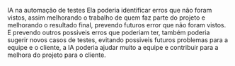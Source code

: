 IA na automação de testes
Ela poderia identificar erros que não foram vistos, assim melhorando  o trabalho de quem faz parte do projeto e melhorando o resultado final, prevendo futuros error que não foram vistos.
E prevendo outros possiveis erros que poderiam ter, também poderia sugerir novos casos de testes, evitando possiveis futuros problemas para a equipe e o cliente, a IA poderia ajudar muito a equipe e contribuir para a melhora do projeto para o cliente.
